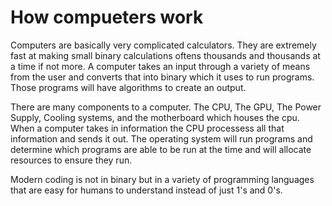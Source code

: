 # How compueters work

Computers are basically very complicated calculators. They are extremely fast at making small binary calculations oftens thousands and thousands at a time if not more. A computer takes an input through a variety of means from the user and converts that into binary which it uses to run programs. Those programs will have algorithms to create an output. 

There are many components to a computer. The CPU, The GPU, The Power Supply, Cooling systems, and the motherboard which houses the cpu. When a computer takes in information the CPU processess all that information and sends it out. The operating system will run programs and determine which programs are able to be run at the time and will allocate resources to ensure they run.

Modern coding is not in binary but in a variety of programming languages that are easy for humans to understand instead of just 1's and 0's.